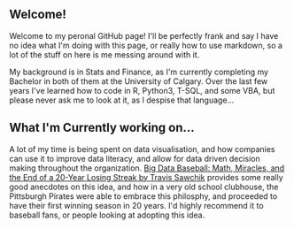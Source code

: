 ## Welcome!

Welcome to my peronal GitHub page! I'll be perfectly frank and say I have no idea what I'm doing with this page, or really how to use markdown, so a lot of the stuff on here is me messing around with it. 

My background is in Stats and Finance, as I'm currently completing my Bachelor in both of them at the University of Calgary. Over the last few years I've learned how to code in R, Python3, T-SQL, and some VBA, but please never ask me to look at it, as I despise that language...

## What I'm Currently working on...

A lot of my time is being spent on data visualisation, and how companies can use it to improve data literacy, and allow for data driven decision making throughout the organization. [Big Data Baseball: Math, Miracles, and the End of a 20-Year Losing Streak by Travis Sawchik](http://www.goodreads.com/book/show/22895690-big-data-baseball) provides some really good anecdotes on this idea, and how in a very old school clubhouse, the Pittsburgh Pirates were able to embrace this philosphy, and proceeded to have their first winning season in 20 years. I'd highly recommend it to baseball fans, or people looking at adopting this idea.
